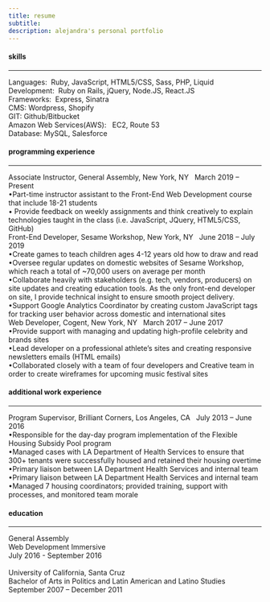 ```yaml
---
title: resume
subtitle:
description: alejandra's personal portfolio
---
```


<h4 class= "section-title">skills</h4>
<hr class="resume-divider">
<div class="skills-set">
Languages: &nbsp;Ruby, JavaScript, HTML5/CSS, Sass, PHP, Liquid
<br>
Development: &nbsp;Ruby on Rails, jQuery, Node.JS, React.JS
<br>
Frameworks:&nbsp; Express, Sinatra
<br>
CMS: Wordpress, Shopify
<br>
GIT: Github/Bitbucket 
<br>
Amazon Web Services(AWS): &nbsp; EC2, Route 53
<br>
Database:&nbsp;MySQL, Salesforce

 </div>

<h4 class= "section-title"> programming experience </h4>
<hr class="resume-divider">
<div class="title-pos">
<span class="position">Associate Instructor</span>,<span class="company-year"> General Assembly, New York, NY </span> &nbsp; March 2019 – Present
  </div>
  <div class="job-details general">
&#8226;Part-time instructor assistant to the Front-End Web Development course that include 18-21 students
<br>
&#8226; Provide feedback on weekly assignments and think creatively to explain technologies taught in the class (i.e. JavaScript, JQuery, HTML5/CSS, GitHub)
<br>
</div>
<div class="title-pos sesame">
  <span class="position">Front-End Developer</span>,<span class="company-year">  Sesame Workshop, New York, NY </span>  &nbsp;	     June 2018 – July 2019
  </div>
  <div class="job-details">
&#8226;Create games to teach children ages 4-12 years old how to draw and read

<br>
&#8226;Oversee regular updates on domestic websites of Sesame Workshop, which reach a total of ~70,000 users on average per month

<br>
&#8226;Collaborate heavily with stakeholders (e.g. tech, vendors, producers) on site updates and creating education tools. As the only front-end developer on site, I provide technical insight to ensure smooth project delivery.

<br>
&#8226;Support Google Analytics Coordinator by creating custom JavaScript tags for tracking user behavior across domestic and international sites

  </div>

<div class="title-pos cogent">
<span class="position">Web Developer</span>,<span class="company-year">  Cogent, New York, NY </span>   &nbsp;	     March 2017 – June 2017
</div>
<div class="job-details">
&#8226;Provide support with managing and updating high-profile celebrity and brands sites

<br>
&#8226;Lead developer on a professional athlete’s sites and creating responsive newsletters emails (HTML emails)
<br>
&#8226;Collaborated closely with a team of four developers and Creative team in order to create wireframes for upcoming music festival sites
</div>

<h4 class= "section-title"> additional work experience </h4>
<hr class="resume-divider">
<div class="title-pos brilliant">
<span class="position">Program Supervisor</span>,<span class="company-year">  Brilliant Corners, Los Angeles, CA </span>  &nbsp;	July 2013 – June 2016
</div>
<div class="job-details">
&#8226;Responsible for the day-day program implementation of the Flexible Housing Subsidy Pool program
<br>
&#8226;Managed cases with LA Department of Health Services to ensure that 300+ tenants were successfully housed and retained their housing overtime
<br>
&#8226;Primary liaison between LA Department Health Services and internal team

<br>
&#8226;Primary liaison between LA Department Health Services and internal team

<br>
&#8226;Managed 7 housing coordinators; provided training, support with processes, and monitored team morale

</div>

<h4 class= "section-title">education</h4>

<hr class="resume-divider">
<div class="edu-tails">
General Assembly 
<br class="space">	
Web Development Immersive   
<br class="space">	
July 2016 - September 2016 
<br>
<br>
University of California, Santa Cruz
<br class="space">		   
Bachelor of Arts in Politics and Latin American and Latino Studies  
<br class="space">	
 September 2007 – December 2011 
</div>

